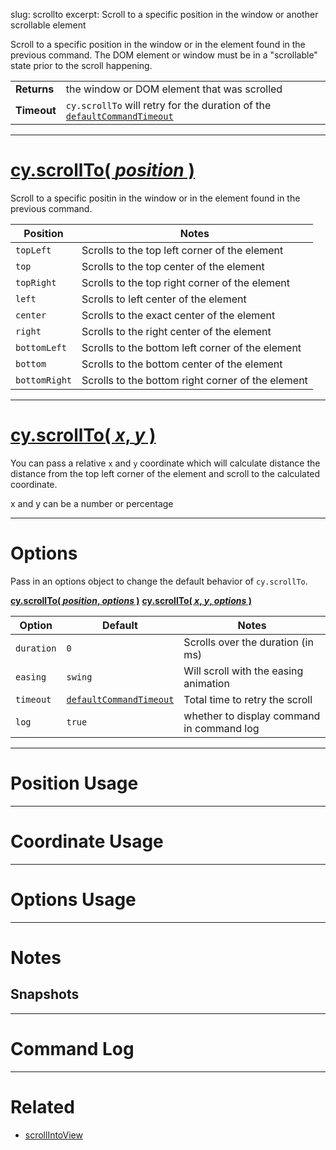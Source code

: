 slug: scrollto
excerpt: Scroll to a specific position in the window or another scrollable element

Scroll to a specific position in the window or in the element found in the previous command. The DOM element or window must be in a "scrollable" state prior to the scroll happening.

| | |
|--- | --- |
| **Returns** | the window or DOM element that was scrolled  |
| **Timeout** | `cy.scrollTo` will retry for the duration of the [`defaultCommandTimeout`](https://on.cypress.io/guides/configuration#timeouts) |


***

# [cy.scrollTo( *position* )](#section-position-usage)

Scroll to a specific positin in the window or in the element found in the previous command.


Position | Notes
--- | ---
`topLeft` | Scrolls to the top left corner of the element
`top` | Scrolls to the top center of the element
`topRight` | Scrolls to the top right corner of the element
`left` | Scrolls to left center of the element
`center` | Scrolls to the exact center of the element
`right` | Scrolls to the right center of the element
`bottomLeft` | Scrolls to the bottom left corner of the element
`bottom` | Scrolls to the bottom center of the element
`bottomRight` | Scrolls to the bottom right corner of the element

***

# [cy.scrollTo( *x*, *y* )](#section-coordinate-usage)

You can pass a relative `x` and `y` coordinate which will calculate distance the distance from the top left corner of the element and scroll to the calculated coordinate.

x and y can be a number or percentage

***


# Options

Pass in an options object to change the default behavior of `cy.scrollTo`.

**[cy.scrollTo( *position*, *options* )](#options-usage)**
**[cy.scrollTo( *x*, *y*, *options* )](#options-usage)**

Option | Default | Notes
--- | --- | ---
`duration` | `0` | Scrolls over the duration (in ms)
`easing` | `swing` | Will scroll with the easing animation
`timeout` | [`defaultCommandTimeout`](https://on.cypress.io/guides/configuration#section-timeouts) | Total time to retry the scroll
`log` | `true` | whether to display command in command log

***

# Position Usage

***

# Coordinate Usage

***

# Options Usage

***

# Notes

## Snapshots

***

# Command Log

***

# Related

- [scrollIntoView](https://on.cypress.io/api/scrollintoview)
